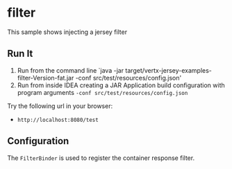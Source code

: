 # filter

This sample shows injecting a jersey filter

## Run It

1. Run from the command line `java -jar target/vertx-jersey-examples-filter-Version-fat.jar -conf src/test/resources/config.json'
2. Run from inside IDEA creating a JAR Application build configuration with program arguments `-conf src/test/resources/config.json`


Try the following url in your browser:
* `http://localhost:8080/test`


## Configuration

The `FilterBinder` is used to register the container response filter.